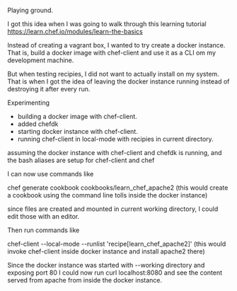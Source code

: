 Playing ground.

I got this idea when I was going to walk through this learning tutorial
https://learn.chef.io/modules/learn-the-basics

Instead of creating a vagrant box, I wanted to try create a docker instance.
That is, build a docker image with chef-client and use it as a CLI om my development machine.

But when testing recipies, I did not want to actually install on my system.
That is when I got the idea of leaving the docker instance running instead of destroying it after every run.

Experimenting
- building a docker image with chef-client.
- added chefdk
- starting docker instance with chef-client.
- running chef-client in local-mode with recipies in current directory.

assuming the docker instance with chef-client and chefdk is running,
and the bash aliases are setup for chef-client and chef

I can now use commands like

chef generate cookbook cookbooks/learn_chef_apache2
(this would create a cookbook using the command line tolls inside the docker instance)

since files are created and mounted in current working directory, I could edit those with an editor.

Then run commands like

chef-client --local-mode --runlist 'recipe[learn_chef_apache2]'
(this would invoke chef-client inside docker instance and install apache2 there)

Since the docker instance was started with --working directory and exposing port 80 I could now run curl localhost:8080 and see the content served from apache from inside the docker instance.
